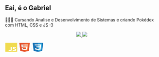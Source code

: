 ## Eai, é o Gabriel

👨🏻‍💻 Cursando Analise e Desenvolvimento de Sistemas e criando Pokédex com HTML, CSS e JS :3

<div align = "center">
  <a href="https://github.com/GabrielSeverino177"/>
  <img height="180em" src="https://github-readme-stats.vercel.app/api?username=GabrielSeverino177&show_icons=true&theme=dark&include_all_commits=true&count_private=true"/>
  <img height="180em" src="https://github-readme-stats.vercel.app/api/top-langs/?username=GabrielSeverino177&layout=compact&langs_count=7"/>
</div>
<div style="display: inline_block"><br>
<img align="center" alt="Gabriel-Js" height="30" width="40" src="https://raw.githubusercontent.com/devicons/devicon/master/icons/javascript/javascript-plain.svg">
<img align="center" alt="Gabriel-HTML" height="30" width="40" src="https://raw.githubusercontent.com/devicons/devicon/master/icons/html5/html5-original.svg">
<img align="center" alt="Gabriel-CSS" height="30" width="40" src="https://raw.githubusercontent.com/devicons/devicon/master/icons/css3/css3-original.svg">
</div>

